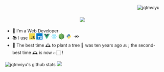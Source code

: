 <p align="right"> <img src="https://komarev.com/ghpvc/?username=jqtmviyu&label=Profile%20views&color=2979FF&size=24&style=flat" alt="jqtmviyu" /> </p>

<h3 align="center">
  <img src="https://readme-typing-svg.herokuapp.com/?font=Righteous&size=36&center=true&vCenter=true&width=1600&height=70&duration=4000&color=2979FF&lines=Hello!+I'm+jqtmviyu+" />
</h3>

- 💼 I'm a Web Developer
- 📚 I use <code><img src="https://raw.githubusercontent.com/github/explore/80688e429a7d4ef2fca1e82350fe8e3517d3494d/topics/javascript/javascript.png" height=20 /></code> <code><img src="https://raw.githubusercontent.com/github/explore/80688e429a7d4ef2fca1e82350fe8e3517d3494d/topics/typescript/typescript.png" height=20 /></code> <code><img src="https://raw.githubusercontent.com/github/explore/80688e429a7d4ef2fca1e82350fe8e3517d3494d/topics/vue/vue.png" height=20 /></code> <code><img src="https://raw.githubusercontent.com/github/explore/80688e429a7d4ef2fca1e82350fe8e3517d3494d/topics/react/react.png" height=20 /></code> <code><img src="https://raw.githubusercontent.com/github/explore/80688e429a7d4ef2fca1e82350fe8e3517d3494d/topics/nodejs/nodejs.png" height=20 /></code> <code><img src="https://raw.githubusercontent.com/github/explore/80688e429a7d4ef2fca1e82350fe8e3517d3494d/topics/python/python.png" height=20 /></code> <code><img src="https://raw.githubusercontent.com/github/explore/80688e429a7d4ef2fca1e82350fe8e3517d3494d/topics/go/go.png" height=20 /></code>
- 🌱 The best time 🕰️ to plant a tree 🌳 was ten years ago 🔙 ; the second-best time 🕰️ is now 👉🏻 !

<img height="180px" src="https://github-readme-stats-jqtmviyu.vercel.app/api?username=jqtmviyu&show_icons=true&theme=transparent&count_private=true&custom_title=Stats" alt="jqtmviyu's github stats" />  <img height="180px" src="https://github-readme-stats-jqtmviyu.vercel.app/api/top-langs/?username=jqtmviyu&layout=compact&theme=transparent&hide=html,nsis,logos" />

<picture>
  <source media="(prefers-color-scheme: dark)" srcset="https://raw.githubusercontent.com/jqtmviyu/jqtmviyu/output/github-contribution-grid-snake-dark.svg" />
  <source media="(prefers-color-scheme: light)" srcset="https://raw.githubusercontent.com/jqtmviyu/jqtmviyu/output/github-contribution-grid-snake.svg" />
  <img alt="github-snake" src="github-snake.svg" width="760px" style="display: none;"/>
</picture>
